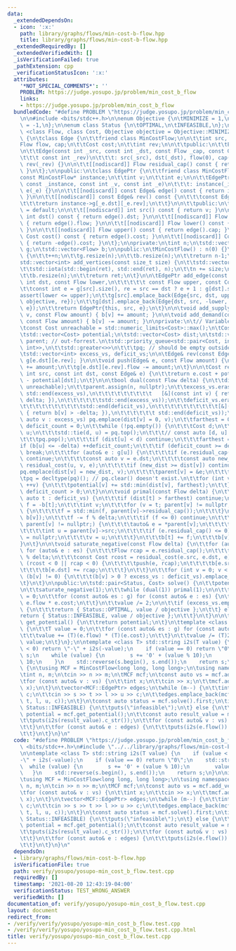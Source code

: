 ```yaml
---
data:
  _extendedDependsOn:
  - icon: ':x:'
    path: library/graphs/flows/min-cost-b-flow.hpp
    title: library/graphs/flows/min-cost-b-flow.hpp
  _extendedRequiredBy: []
  _extendedVerifiedWith: []
  _isVerificationFailed: true
  _pathExtension: cpp
  _verificationStatusIcon: ':x:'
  attributes:
    '*NOT_SPECIAL_COMMENTS*': ''
    PROBLEM: https://judge.yosupo.jp/problem/min_cost_b_flow
    links:
    - https://judge.yosupo.jp/problem/min_cost_b_flow
  bundledCode: "#define PROBLEM \"https://judge.yosupo.jp/problem/min_cost_b_flow\"\
    \n\n#include <bits/stdc++.h>\n\nenum Objective {\n\tMINIMIZE = 1,\n\tMAXIMIZE\
    \ = -1,\n};\n\nenum class Status {\n\tOPTIMAL,\n\tINFEASIBLE,\n};\n\ntemplate\
    \ <class Flow, class Cost, Objective objective = Objective::MINIMIZE>\nclass MinCostFlow\
    \ {\n\tclass Edge {\n\t\tfriend class MinCostFlow;\n\n\t\tint src, dst;\n\t\t\
    Flow flow, cap;\n\t\tCost cost;\n\t\tint rev;\n\n\t\tpublic:\n\t\tEdge() = default;\n\
    \n\t\tEdge(const int _src, const int _dst, const Flow _cap, const Cost _cost,\n\
    \t\t\t const int _rev)\n\t\t\t: src(_src), dst(_dst), flow(0), cap(_cap), cost(_cost),\
    \ rev(_rev) {}\n\n\t\t[[nodiscard]] Flow residual_cap() const { return cap - flow;\
    \ }\n\t};\n\npublic:\n\tclass EdgePtr {\n\t\tfriend class MinCostFlow;\n\n\t\t\
    const MinCostFlow* instance;\n\t\tint v;\n\t\tint e;\n\n\t\tEdgePtr(const MinCostFlow*\
    \ const _instance, const int _v, const int _e)\n\t\t\t: instance(_instance), v(_v),\
    \ e(_e) {}\n\n\t\t[[nodiscard]] const Edge& edge() const { return instance->g[v][e];\
    \ }\n\n\t\t[[nodiscard]] const Edge& rev() const {\n\t\t\tconst Edge& _e = edge();\n\
    \t\t\treturn instance->g[_e.dst][_e.rev];\n\t\t}\n\n\t\tpublic:\n\t\tEdgePtr()\
    \ = default;\n\n\t\t[[nodiscard]] int src() const { return v; }\n\n\t\t[[nodiscard]]\
    \ int dst() const { return edge().dst; }\n\n\t\t[[nodiscard]] Flow flow() const\
    \ { return edge().flow; }\n\n\t\t[[nodiscard]] Flow lower() const { return -rev().cap;\
    \ }\n\n\t\t[[nodiscard]] Flow upper() const { return edge().cap; }\n\n\t\t[[nodiscard]]\
    \ Cost cost() const { return edge().cost; }\n\n\t\t[[nodiscard]] Cost gain() const\
    \ { return -edge().cost; }\n\t};\n\nprivate:\n\tint n;\n\tstd::vector<std::vector<Edge>>\
    \ g;\n\tstd::vector<Flow> b;\n\npublic:\n\tMinCostFlow() : n(0) {}\n\n\tint add_vertex()\
    \ {\n\t\t++n;\n\t\tg.resize(n);\n\t\tb.resize(n);\n\t\treturn n-1;\n\t}\n\n\t\
    std::vector<int> add_vertices(const size_t size) {\n\t\tstd::vector<int> ret(size);\n\
    \t\tstd::iota(std::begin(ret), std::end(ret), n);\n\t\tn += size;\n\t\tg.resize(n);\n\
    \t\tb.resize(n);\n\t\treturn ret;\n\t}\n\n\tEdgePtr add_edge(const int src, const\
    \ int dst, const Flow lower,\n\t\t\t\t\t const Flow upper, const Cost cost) {\n\
    \t\tconst int e = g[src].size(), re = src == dst ? e + 1 : g[dst].size();\n\t\t\
    assert(lower <= upper);\n\t\tg[src].emplace_back(Edge{src, dst, upper, cost *\
    \ objective, re});\n\t\tg[dst].emplace_back(Edge{dst, src, -lower, -cost * objective,\
    \ e});\n\t\treturn EdgePtr{this, src, e};\n\t}\n\n\tvoid add_supply(const int\
    \ v, const Flow amount) { b[v] += amount; }\n\n\tvoid add_demand(const int v,\
    \ const Flow amount) { b[v] -= amount; }\n\nprivate:\n\t// Variables used in calculation\n\
    \tconst Cost unreachable = std::numeric_limits<Cost>::max();\n\tCost farthest;\n\
    \tstd::vector<Cost> potential;\n\tstd::vector<Cost> dist;\n\tstd::vector<Edge*>\
    \ parent; // out-forrest.\n\tstd::priority_queue<std::pair<Cost, int>, std::vector<std::pair<Cost,\
    \ int>>,\n\t\tstd::greater<>>\n\t\t\tpq; // should be empty outside of dual()\n\
    \tstd::vector<int> excess_vs, deficit_vs;\n\n\tEdge& rev(const Edge& e) { return\
    \ g[e.dst][e.rev]; }\n\n\tvoid push(Edge& e, const Flow amount) {\n\t\te.flow\
    \ += amount;\n\t\tg[e.dst][e.rev].flow -= amount;\n\t}\n\n\tCost residual_cost(const\
    \ int src, const int dst, const Edge& e) {\n\t\treturn e.cost + potential[src]\
    \ - potential[dst];\n\t}\n\n\tbool dual(const Flow delta) {\n\t\tdist.assign(n,\
    \ unreachable);\n\t\tparent.assign(n, nullptr);\n\t\texcess_vs.erase(std::remove_if(std::begin(excess_vs),\
    \ std::end(excess_vs),\n\t\t\t\t\t\t\t\t\t   [&](const int v) { return b[v] <\
    \ delta; }),\n\t\t\t\t\t\tstd::end(excess_vs));\n\t\tdeficit_vs.erase(std::remove_if(std::begin(deficit_vs),\n\
    \t\t\t\t\t\t\t\t\t\tstd::end(deficit_vs),\n\t\t\t\t\t\t\t\t\t\t[&](const int v)\
    \ { return b[v] > -delta; }),\n\t\t\t\t\t\t std::end(deficit_vs));\n\t\tfor (const\
    \ auto v : excess_vs) pq.emplace(dist[v] = 0, v);\n\t\tfarthest = 0;\n\t\tstd::size_t\
    \ deficit_count = 0;\n\t\twhile (!pq.empty()) {\n\t\t\tCost d;\n\t\t\tstd::size_t\
    \ u;\n\t\t\tstd::tie(d, u) = pq.top();\n\t\t\t// const auto [d, u] = pq.top();\n\
    \t\t\tpq.pop();\n\t\t\tif (dist[u] < d) continue;\n\t\t\tfarthest = d;\n\t\t\t\
    if (b[u] <= -delta) ++deficit_count;\n\t\t\tif (deficit_count >= deficit_vs.size())\
    \ break;\n\t\t\tfor (auto& e : g[u]) {\n\t\t\t\tif (e.residual_cap() < delta)\
    \ continue;\n\t\t\t\tconst auto v = e.dst;\n\t\t\t\tconst auto new_dist = d +\
    \ residual_cost(u, v, e);\n\t\t\t\tif (new_dist >= dist[v]) continue;\n\t\t\t\t\
    pq.emplace(dist[v] = new_dist, v);\n\t\t\t\tparent[v] = &e;\n\t\t\t}\n\t\t}\n\t\
    \tpq = decltype(pq)(); // pq.clear() doesn't exist.\n\t\tfor (int v = 0; v < n;\
    \ ++v) {\n\t\t\tpotential[v] += std::min(dist[v], farthest);\n\t\t}\n\t\treturn\
    \ deficit_count > 0;\n\t}\n\n\tvoid primal(const Flow delta) {\n\t\tfor (const\
    \ auto t : deficit_vs) {\n\t\t\tif (dist[t] > farthest) continue;\n\t\t\tFlow\
    \ f = -b[t];\n\t\t\tint v;\n\t\t\tfor (v = t; parent[v] != nullptr; v = parent[v]->src)\
    \ {\n\t\t\t\tf = std::min(f, parent[v]->residual_cap());\n\t\t\t}\n\t\t\tf = std::min(f,\
    \ b[v]);\n\t\t\tf -= f % delta;\n\t\t\tif (f <= 0) continue;\n\t\t\tfor (v = t;\
    \ parent[v] != nullptr;) {\n\t\t\t\tauto& e = *parent[v];\n\t\t\t\tpush(e, f);\n\
    \t\t\t\tint u = parent[v]->src;\n\t\t\t\tif (e.residual_cap() <= 0) parent[v]\
    \ = nullptr;\n\t\t\t\tv = u;\n\t\t\t}\n\t\t\tb[t] += f;\n\t\t\tb[v] -= f;\n\t\t\
    }\n\t}\n\n\tvoid saturate_negative(const Flow delta) {\n\t\tfor (auto& es : g)\
    \ for (auto& e : es) {\n\t\t\tFlow rcap = e.residual_cap();\n\t\t\trcap -= rcap\
    \ % delta;\n\t\t\tconst Cost rcost = residual_cost(e.src, e.dst, e);\n\t\t\tif\
    \ (rcost < 0 || rcap < 0) {\n\t\t\t\tpush(e, rcap);\n\t\t\t\tb[e.src] -= rcap;\n\
    \t\t\t\tb[e.dst] += rcap;\n\t\t\t}\n\t\t}\n\t\tfor (int v = 0; v < n; ++v) if\
    \ (b[v] != 0) {\n\t\t\t(b[v] > 0 ? excess_vs : deficit_vs).emplace_back(v);\n\t\
    \t}\n\t}\n\npublic:\n\tstd::pair<Status, Cost> solve() {\n\t\tpotential.resize(n);\n\
    \n\t\tsaturate_negative(1);\n\t\twhile (dual(1)) primal(1);\n\n\t\tCost value\
    \ = 0;\n\t\tfor (const auto& es : g) for (const auto& e : es) {\n\t\t\tvalue +=\
    \ e.flow * e.cost;\n\t\t}\n\t\tvalue /= 2;\n\n\t\tif (excess_vs.empty() && deficit_vs.empty())\
    \ {\n\t\t\treturn { Status::OPTIMAL, value / objective };\n\t\t} else {\n\t\t\t\
    return { Status::INFEASIBLE, value / objective };\n\t\t}\n\t}\n\n\tstd::vector<Cost>\
    \ get_potential() {\n\t\treturn potential;\n\t}\n\ttemplate <class T> T get_result_value()\
    \ {\n\t\tT value = 0;\n\t\tfor (const auto& es : g) for (const auto& e : es) {\n\
    \t\t\tvalue += (T)(e.flow) * (T)(e.cost);\n\t\t}\n\t\tvalue /= (T)2;\n\t\treturn\
    \ value;\n\t}\n};\n\ntemplate <class T> std::string i2s(T value) {\n    if (value\
    \ < 0) return \"-\" + i2s(-value);\n    if (value == 0) return \"0\";\n    std::string\
    \ s;\n    while (value) {\n        s += '0' + (value % 10);\n        value /=\
    \ 10;\n    }\n    std::reverse(s.begin(), s.end());\n    return s;\n}\n\nint main()\
    \ {\n\tusing MCF = MinCostFlow<long long, long long>;\n\tusing namespace std;\n\
    \tint n, m;\n\tcin >> n >> m;\n\tMCF mcf;\n\tconst auto vs = mcf.add_vertices(n);\n\
    \tfor (const auto& v : vs) {\n\t\tint x;\n\t\tcin >> x;\n\t\tmcf.add_supply(vs[v],\
    \ x);\n\t}\n\tvector<MCF::EdgePtr> edges;\n\twhile (m--) {\n\t\tint s, t, l, u,\
    \ c;\n\t\tcin >> s >> t >> l >> u >> c;\n\t\tedges.emplace_back(mcf.add_edge(s,\
    \ t, l, u, c));\n\t}\n\tconst auto status = mcf.solve().first;\n\tif (status ==\
    \ Status::INFEASIBLE) {\n\t\tputs(\"infeasible\");\n\t} else {\n\t\tconst auto\
    \ potential = mcf.get_potential();\n\t\tconst auto result_value = mcf.get_result_value<__int128_t>();\n\
    \t\tputs(i2s(result_value).c_str());\n\t\tfor (const auto& v : vs) {\n\t\t\tputs(i2s(potential[v]).c_str());\n\
    \t\t}\n\t\tfor (const auto& e : edges) {\n\t\t\tputs(i2s(e.flow()).c_str());\n\
    \t\t}\n\t}\n}\n"
  code: "#define PROBLEM \"https://judge.yosupo.jp/problem/min_cost_b_flow\"\n\n#include\
    \ <bits/stdc++.h>\n#include \"../../library/graphs/flows/min-cost-b-flow.hpp\"\
    \n\ntemplate <class T> std::string i2s(T value) {\n    if (value < 0) return \"\
    -\" + i2s(-value);\n    if (value == 0) return \"0\";\n    std::string s;\n  \
    \  while (value) {\n        s += '0' + (value % 10);\n        value /= 10;\n \
    \   }\n    std::reverse(s.begin(), s.end());\n    return s;\n}\n\nint main() {\n\
    \tusing MCF = MinCostFlow<long long, long long>;\n\tusing namespace std;\n\tint\
    \ n, m;\n\tcin >> n >> m;\n\tMCF mcf;\n\tconst auto vs = mcf.add_vertices(n);\n\
    \tfor (const auto& v : vs) {\n\t\tint x;\n\t\tcin >> x;\n\t\tmcf.add_supply(vs[v],\
    \ x);\n\t}\n\tvector<MCF::EdgePtr> edges;\n\twhile (m--) {\n\t\tint s, t, l, u,\
    \ c;\n\t\tcin >> s >> t >> l >> u >> c;\n\t\tedges.emplace_back(mcf.add_edge(s,\
    \ t, l, u, c));\n\t}\n\tconst auto status = mcf.solve().first;\n\tif (status ==\
    \ Status::INFEASIBLE) {\n\t\tputs(\"infeasible\");\n\t} else {\n\t\tconst auto\
    \ potential = mcf.get_potential();\n\t\tconst auto result_value = mcf.get_result_value<__int128_t>();\n\
    \t\tputs(i2s(result_value).c_str());\n\t\tfor (const auto& v : vs) {\n\t\t\tputs(i2s(potential[v]).c_str());\n\
    \t\t}\n\t\tfor (const auto& e : edges) {\n\t\t\tputs(i2s(e.flow()).c_str());\n\
    \t\t}\n\t}\n}\n"
  dependsOn:
  - library/graphs/flows/min-cost-b-flow.hpp
  isVerificationFile: true
  path: verify/yosupo/yosupo-min_cost_b_flow.test.cpp
  requiredBy: []
  timestamp: '2021-08-20 12:43:19-04:00'
  verificationStatus: TEST_WRONG_ANSWER
  verifiedWith: []
documentation_of: verify/yosupo/yosupo-min_cost_b_flow.test.cpp
layout: document
redirect_from:
- /verify/verify/yosupo/yosupo-min_cost_b_flow.test.cpp
- /verify/verify/yosupo/yosupo-min_cost_b_flow.test.cpp.html
title: verify/yosupo/yosupo-min_cost_b_flow.test.cpp
---
```

